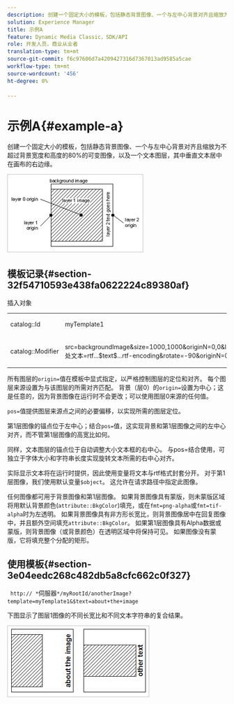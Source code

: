 ```yaml
---
description: 创建一个固定大小的模板，包括静态背景图像、一个与左中心背景对齐且缩放为不超过背景宽度和高度的80%的可变图像，以及一个文本图层，其中垂直文本居中在画布的右边缘。
solution: Experience Manager
title: 示例A
feature: Dynamic Media Classic，SDK/API
role: 开发人员，商业从业者
translation-type: tm+mt
source-git-commit: f6c97606d7a4209427316d7367013ad9585a5cae
workflow-type: tm+mt
source-wordcount: '456'
ht-degree: 0%

---
```



# 示例A{#example-a}

创建一个固定大小的模板，包括静态背景图像、一个与左中心背景对齐且缩放为不超过背景宽度和高度的80%的可变图像，以及一个文本图层，其中垂直文本居中在画布的右边缘。

![](assets/examplea.png)

## 模板记录{#section-32f54710593e438fa0622224c89380af}

插入对象

<table id="simpletable_97ECA49445634F59B3F1D100412EFC70"> 
 <tr class="strow"> 
  <td class="stentry"> <p> <span class="codeph"> catalog::Id  </span> </p> </td> 
  <td class="stentry"> <p> <span class="codeph"> myTemplate1  </span> </p> </td> 
 </tr> 
 <tr class="strow"> 
  <td class="stentry"> <p> <span class="codeph"> catalog::Modifier  </span> </p> </td> 
  <td class="stentry"> <p> <span class="codeph"> src=backgroundImage&amp;size=1000,1000&amp;originN=0,0&amp;layer=1&amp;src=$object$&amp;size=800,800&amp;originN=-0.5,0&amp;layer=2&amp;$text=layer+2+goes+此处文本=rtf...$text$...rtf-encoding&amp;rotate=-90&amp;originN=0.5,0&amp;posN=0.5,0  </span> </p> </td> 
 </tr> 
</table>

所有图层的`origin=`值在模板中显式指定，以严格控制图层的定位和对齐。 每个图层来源设置为与该图层的所需对齐匹配。 背景（层0）的`origin=`设置为中心；这是任意的，因为背景图像在运行时不会更改；可以使用图层0来源的任何值。

`pos=`值提供图层来源点之间的必要偏移，以实现所需的图层定位。

第1层图像的锚点位于左中心；结合`pos=`值，这实现背景和第1层图像之间的左中心对齐，而不管第1层图像的高宽比如何。

同样，文本图层的锚点位于自动调整大小文本框的右中心。 与pos=结合使用，可独立于字体大小和字符串长度实现旋转文本所需的右中心对齐。

实际显示文本将在运行时提供，因此使用变量将文本与rtf格式封套分开。 对于第1层图像，我们使用默认变量`$object`。 这允许在请求路径中指定此图像。

任何图像都可用于背景图像和第1层图像。 如果背景图像具有蒙版，则未蒙版区域将用默认背景颜色(`attribute::BkgColor`)填充，或在`fmt=png-alpha`或`fmt=tif-alpha`时为左透明。 如果背景图像具有非方形长宽比，则背景图像居中在回复图像中，并且额外空间填充`attribute::BkgColor`。 如果第1层图像具有Alpha数据或蒙版，则背景图像（或背景颜色）在透明区域中将保持可见。 如果图像没有蒙版，它将填充整个分配的矩形。

## 使用模板{#section-3e04eedc268c482db5a8cfc662c0f327}

` http:// *`伺服器`*/myRootId/anotherImage?template=myTemplate1&$text=about+the+image`

下图显示了图层1图像的不同长宽比和不同文本字符串的复合结果。

![](assets/exampleausing.png)

